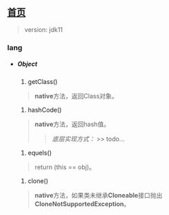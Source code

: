 ## [首页](https://kingkh1995.github.io/blog/)

> version: jdk11

### lang
* ##### Object
  1. getClass()
    > **native**方法，返回Class对象。
  1. hashCode()
    > **native**方法，返回hash值。
    >> _底层实现方式：_
      >> todo...
  1. equels()
    > return (this == obj)。
  1. clone()
    > **native**方法，如果类未继承**Cloneable**接口抛出**CloneNotSupportedException**。
    
